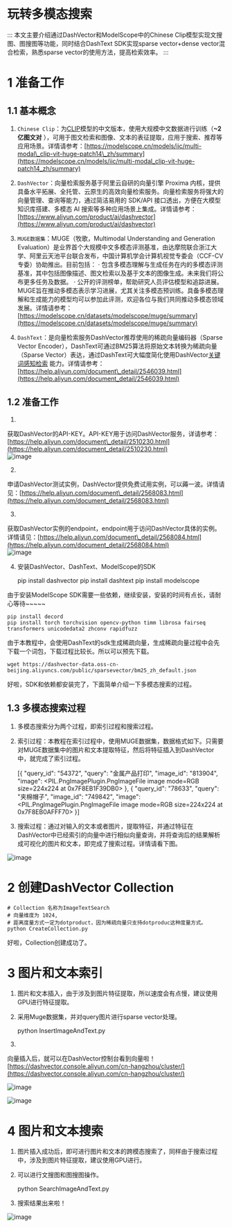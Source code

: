 # 玩转多模态搜索

:::
本文主要介绍通过DashVector和ModelScope中的Chinese Clip模型实现文搜图、图搜图等功能，同时结合DashText SDK实现sparse
vector+dense vector混合检索，熟悉sparse vector的使用方法，提高检索效率。
:::

# 1 准备工作

## 1.1 基本概念

1. `Chinese Clip`：为[CLIP](https://arxiv.org/abs/2103.00020)模型的中文版本，使用大规模中文数据进行训练（**~2亿图文对**
   ），可用于图文检索和图像、文本的表征提取，应用于搜索、推荐等应用场景。详情请参考：[https://modelscope.cn/models/iic/multi-modal\_clip-vit-huge-patch14\_zh/summary](https://modelscope.cn/models/iic/multi-modal_clip-vit-huge-patch14_zh/summary)

2. `DashVector`：向量检索服务基于阿里云自研的向量引擎 Proxima 内核，提供具备水平拓展、全托管、云原生的高效向量检索服务。向量检索服务将强大的向量管理、查询等能力，通过简洁易用的
   SDK/API 接口透出，方便在大模型知识库搭建、多模态 AI
   搜索等多种应用场景上集成。详情请参考：[https://www.aliyun.com/product/ai/dashvector](https://www.aliyun.com/product/ai/dashvector)

3. `MUGE数据集`：MUGE（牧歌，Multimodal Understanding and Generation
   Evaluation）是业界首个大规模中文多模态评测基准，由达摩院联合浙江大学、阿里云天池平台联合发布，中国计算机学会计算机视觉专委会（CCF-CV专委）协助推出。目前包括： ·
   包含多模态理解与生成任务在内的多模态评测基准，其中包括图像描述、图文检索以及基于文本的图像生成。未来我们将公布更多任务及数据。 ·
   公开的评测榜单，帮助研究人员评估模型和追踪进展。
   MUGE旨在推动多模态表示学习进展，尤其关注多模态预训练。具备多模态理解和生成能力的模型均可以参加此评测，欢迎各位与我们共同推动多模态领域发展。详情请参考：[https://modelscope.cn/datasets/modelscope/muge/summary](https://modelscope.cn/datasets/modelscope/muge/summary)

4. `DashText`：是向量检索服务DashVector推荐使用的稀疏向量编码器（Sparse Vector
   Encoder），DashText可通过BM25算法将原始文本转换为稀疏向量（Sparse
   Vector）表达，通过DashText可大幅度简化使用DashVector[关键词感知检索](https://help.aliyun.com/document_detail/2586282.html)
   能力。详情请参考：[https://help.aliyun.com/document\_detail/2546039.html](https://help.aliyun.com/document_detail/2546039.html)

## 1.2 准备工作

1.
获取DashVector的API-KEY。API-KEY用于访问DashVector服务，详请参考：[https://help.aliyun.com/document\_detail/2510230.html](https://help.aliyun.com/document_detail/2510230.html)  
![image](https://alidocs.oss-cn-zhangjiakou.aliyuncs.com/res/vBPlNY8r93VROdG8/img/4208db5e-3fd8-42c0-9ae4-3a0877547b01.png)


2.
申请DashVector测试实例，DashVector提供免费试用实例，可以薅一波。详情请见：[https://help.aliyun.com/document\_detail/2568083.html](https://help.aliyun.com/document_detail/2568083.html)

3.
获取DashVector实例的endpoint，endpoint用于访问DashVector具体的实例。详情请见：[https://help.aliyun.com/document\_detail/2568084.html](https://help.aliyun.com/document_detail/2568084.html)  
![image](https://alidocs.oss-cn-zhangjiakou.aliyuncs.com/res/vBPlNY8r93VROdG8/img/c864c3f8-f8ea-4fce-bbae-18bd8c60d45c.png)

4. 安装DashVector、DashText、ModelScope的SDK

    pip install dashvector
    pip install dashtext
    pip install modelscope

由于安装ModelScope SDK需要一些依赖，继续安装，安装的时间有点长，请耐心等待~~~~~

    pip install decord
    pip install torch torchvision opencv-python timm librosa fairseq transformers unicodedata2 zhconv rapidfuzz

由于本教程中，会使用DashText的sdk生成稀疏向量，生成稀疏向量过程中会先下载一个词包，下载过程比较长。所以可以预先下载。

    wget https://dashvector-data.oss-cn-beijing.aliyuncs.com/public/sparsevector/bm25_zh_default.json

好啦，SDK和依赖都安装完了，下面简单介绍一下多模态搜索的过程。

## 1.3 多模态搜索过程

1. 多模态搜索分为两个过程，即索引过程和搜索过程。

2. 索引过程：本教程在索引过程中，使用MUGE数据集，数据格式如下。只需要对MUGE数据集中的图片和文本提取特征，然后将特征插入到DashVector中，就完成了索引过程。

    [{
        "query_id": "54372",
        "query": "金属产品打印",
        "image_id": "813904",
        "image": <PIL.PngImagePlugin.PngImageFile image mode=RGB size=224x224 at 0x7F8EB1F39DB0>
    },
    {
        "query_id": "78633",
        "query": "夹棉帽子",
        "image_id": "749842",
        "image": <PIL.PngImagePlugin.PngImageFile image mode=RGB size=224x224 at 0x7F8EB0AFFF70>
    }]

3. 搜索过程：通过对输入的文本或者图片，提取特征，并通过特征在DashVector中已经索引的向量中进行相似向量查询，并将查询后的结果解析成可视化的图片和文本，即完成了搜索过程。详情请看下图。

![image](https://alidocs.oss-cn-zhangjiakou.aliyuncs.com/res/1GXn4BMEpYkMODQ4/img/9aa7722a-38fb-4543-b671-f300f045059f.jpeg)

# 2 创建DashVector Collection

    # Collection 名称为ImageTextSearch
    # 向量维度为 1024,
    # 距离度量方式一定为dotproduct，因为稀疏向量只支持dotproduc这种度量方式。
    python CreateCollection.py

好啦，Collection创建成功了。

# 3 图片和文本索引

1. 图片和文本插入，由于涉及到图片特征提取，所以速度会有点慢，建议使用GPU进行特征提取。

2. 采用Muge数据集，并对query图片进行sparse vector处理。

    python InsertImageAndText.py

3.
向量插入后，就可以在DashVector控制台看到向量啦！[https://dashvector.console.aliyun.com/cn-hangzhou/cluster/](https://dashvector.console.aliyun.com/cn-hangzhou/cluster/)

![image](https://alidocs.oss-cn-zhangjiakou.aliyuncs.com/res/vBPlNY8r93VROdG8/img/4bbb40eb-766b-4a00-aee9-d16545a07857.png)

![image](https://alidocs.oss-cn-zhangjiakou.aliyuncs.com/res/vBPlNY8r93VROdG8/img/d91b4608-d1f8-43ea-a8b8-66e9ce67d4e8.png)

# 4 图片和文本搜索

1. 图片插入成功后，即可进行图片和文本的跨模态搜索了，同样由于搜索过程中，涉及到图片特征提取，建议使用GPU进行。

2. 可以进行文搜图和图搜图操作。

    python SearchImageAndText.py

3. 搜索结果出来啦！

![image](https://alidocs.oss-cn-zhangjiakou.aliyuncs.com/res/vBPlNY8r93VROdG8/img/38b2cac2-b2b2-4582-9416-8058281ef68c.png)